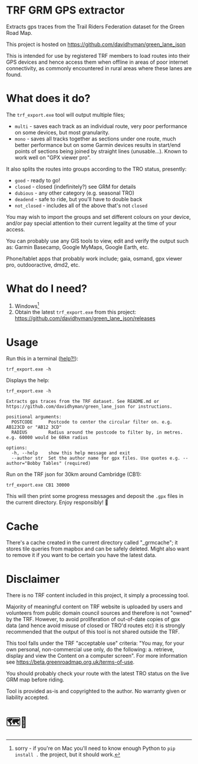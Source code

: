 # TRF GRM GPS extractor

Extracts gps traces from the Trail Riders Federation dataset for the Green Road Map.

This project is hosted on https://github.com/davidhyman/green_lane_json

This is intended for use by registered TRF members to load routes into their GPS devices and hence access them
when offline in areas of poor internet connectivity, as commonly encountered in rural areas where these lanes
are found.

# What does it do?
The `trf_export.exe` tool will output multiple files;
- `multi` - saves each track as an individual route, very poor performance on some devices, but most granularity.
- `mono` - saves all tracks together as sections under one route, much better performance but on some
  Garmin devices results in start/end points of sections being joined by straight lines (unusable...).
  Known to work well on "GPX viewer pro".

It also splits the routes into groups according to the TRO status, presently:
- `good` - ready to go!
- `closed` - closed (indefinitely?) see GRM for details
- `dubious` - any other category (e.g. seasonal TRO)
- `deadend` - safe to ride, but you'll have to double back
- `not_closed` - includes all of the above that's not `closed`

You may wish to import the groups and set different colours on your device, and/or pay special attention to their current legality at the time of your access.

You can probably use any GIS tools to view, edit and verify the output such as: Garmin Basecamp, Google MyMaps, Google Earth, etc.

Phone/tablet apps that probably work include; gaia, osmand, gpx viewer pro, outdooractive, dmd2, etc.

# What do I need?
1. Windows[^1]
1. Obtain the latest `trf_export.exe` from this project: https://github.com/davidhyman/green_lane_json/releases

[^1]: sorry - if you're on Mac you'll need to know enough Python to `pip install .` the project, but it should work.

# Usage

Run this in a terminal ([help?!](https://towardsdatascience.com/a-quick-guide-to-using-command-line-terminal-96815b97b955)):
```shell
trf_export.exe -h
```

Displays the help:
```shell
trf_export.exe -h

Extracts gps traces from the TRF dataset. See README.md or https://github.com/davidhyman/green_lane_json for instructions.

positional arguments:
  POSTCODE      Postcode to center the circular filter on. e.g. AB123CD or "AB12 3CD"
  RADIUS        Radius around the postcode to filter by, in metres. e.g. 60000 would be 60km radius

options:
  -h, --help    show this help message and exit
  --author str  Set the author name for gpx files. Use quotes e.g. --author="Bobby Tables" (required)
```

Run on the TRF json for 30km around Cambridge (CB1):
```shell
trf_export.exe CB1 30000
```
This will then print some progress messages and deposit the `.gpx` files in the current directory. Enjoy responsibly! 🍻


# Cache
There's a cache created in the current directory called "_grmcache"; it stores tile
queries from mapbox and can be safely deleted. Might also want to remove it if you
want to be certain you have the latest data.

# Disclaimer

There is no TRF content included in this project, it simply a processing tool.

Majority of meaningful content on TRF website is uploaded by users and volunteers from public domain council sources and therefore is not "owned" by the TRF.
However, to avoid proliferation of out-of-date copies of gpx data (and hence avoid misuse of closed or TRO'd routes etc)
it is strongly recommended that the output of this tool is not shared outside the TRF.

This tool falls under the TRF "acceptable use" criteria: "You may, for your own personal, non-commercial use only, do the following: a. retrieve, display and view the Content on a computer screen".
For more information see https://beta.greenroadmap.org.uk/terms-of-use.

You should probably check your route with the latest TRO status on the live GRM map before riding.

Tool is provided as-is and copyrighted to the author. No warranty given or liability accepted.

# 🗺️🚦
